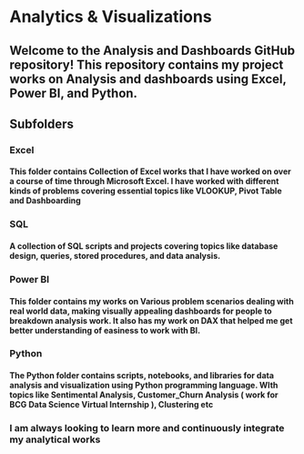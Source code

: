 # Analytics & Visualizations

## Welcome to the Analysis and Dashboards GitHub repository! This repository contains  my project works on Analysis and dashboards using Excel, Power BI, and Python.

## Subfolders
### Excel
#### This folder contains Collection of Excel works that I have worked on over a course of time through Microsoft Excel. I have worked with different kinds of problems covering essential topics like VLOOKUP, Pivot Table and Dashboarding 
### SQL
#### A collection of SQL scripts and projects covering topics like database design, queries, stored procedures, and data analysis.
### Power BI
#### This folder contains my works on Various problem scenarios dealing with real world data, making visually appealing dashboards for people to breakdown analysis work. It also has my work on DAX that helped me get better understanding of easiness to work with BI.
### Python
#### The Python folder contains scripts, notebooks, and libraries for data analysis and visualization using Python programming language. WIth topics like Sentimental Analysis, Customer_Churn Analysis ( work for BCG Data Science Virtual Internship ), Clustering etc 


### I am always looking to learn more and continuously integrate my analytical works 
